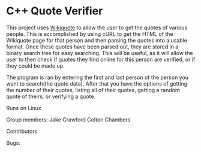 # C++ Quote Verifier 

This project uses [Wikiquote](https://www.wikiquote.org/) to allow the user to get the quotes of various people. This is accomplished by using cURL to get the HTML of the Wikiquote page for that person and then parsing the quotes into a usable format. Once these quotes have been parsed out, they are stored in a binary search tree for easy searching. This will be useful, as it will allow the user to then check if quotes they find online for this person are verified, or if they could be made up.

The program is ran by entering the first and last person of the person you want to search(the quote data). After that you have the options of getting the number of their quotes, listing all of their quotes, getting a random quote of theirs, or verifying a quote.


Runs on Linux

Group members:
Jake Crawford
Colton Chambers

Contributors

Bugs:


